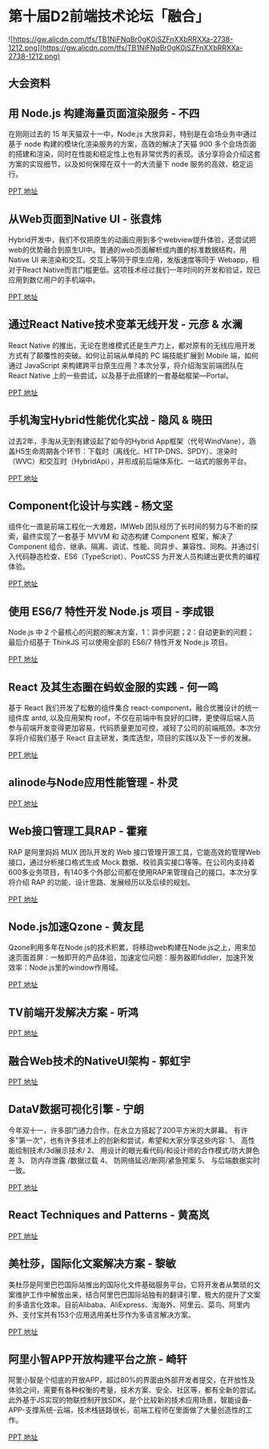 # 第十届D2前端技术论坛「融合」

![https://gw.alicdn.com/tfs/TB1NiFNqBr0gK0jSZFnXXbRRXXa-2738-1212.png](https://gw.alicdn.com/tfs/TB1NiFNqBr0gK0jSZFnXXbRRXXa-2738-1212.png)

## 大会资料

## 用 Node.js 构建海量页面渲染服务 - 不四

在刚刚过去的 15 年天猫双十一中，Node.js 大放异彩，特别是在会场业务中通过基于 node 构建的模块化渲染服务的方案，高效的解决了天猫 900 多个会场页面的搭建和渲染，同时在性能和稳定性上也有非常优秀的表现。该分享将会介绍这套方案的实现细节，以及如何保障在双十一的大流量下 node 服务的高效、稳定运行。

[PPT 地址](https://github.com/d2forum/10th/blob/master/PPT/%E4%B8%8D%E5%9B%9B-%E7%94%A8%20Node.js%20%E6%9E%84%E5%BB%BA%E6%B5%B7%E9%87%8F%E9%A1%B5%E9%9D%A2%E6%B8%B2%E6%9F%93%E6%9C%8D%E5%8A%A1.pdf)

## 从Web页面到Native UI - 张袁炜

Hybrid开发中，我们不仅把原生的动画应用到多个webview提升体验，还尝试把web的优势融合到原生UI中。普通的web页面解析成内置的标准数据结构，用 Native UI 来渲染和交互。交互上等同于原生应用，发版速度等同于 Webapp，相对于React Native而言门槛更低。这项技术经过我们一年时间的开发和验证，现已应用到数亿用户的手机端中。

[PPT 地址](https://github.com/d2forum/10th/blob/master/PPT/%E5%BC%A0%E8%A2%81%E7%82%9C-%E4%BB%8EWeb%E9%A1%B5%E9%9D%A2%E5%88%B0NativeUI.pdf)

## 通过React Native技术变革无线开发 - 元彦 & 水澜

React Native 的推出，无论在思维模式还是生产力上，都对原有的无线应用开发方式有了颠覆性的突破。如何让前端从单纯的 PC 端技能扩展到 Mobile 端，如何通过 JavaScript 来构建跨平台原生应用？本次分享，将介绍淘宝前端团队在 React Native 上的一些尝试，以及基于此搭建的一套基础框架—Portal。

[PPT 地址](https://github.com/d2forum/10th/blob/master/PPT/%E5%85%83%E5%BD%A6%26%E6%B0%B4%E6%BE%9C-ReactNative%E5%8F%98%E9%9D%A9%E6%97%A0%E7%BA%BF%E5%89%8D%E7%AB%AF.pdf)

## 手机淘宝Hybrid性能优化实战 - 隐风 & 晓田

过去2年，手淘从无到有建设起了如今的Hybrid App框架（代号WindVane），涵盖H5生命周期各个环节：下载时（离线化、HTTP-DNS、SPDY）、渲染时（WVC）和交互时（HybridApi），并形成前后端体系化、一站式的服务平台。

[PPT 地址](https://github.com/d2forum/10th/blob/master/PPT/%E9%9A%90%E9%A3%8E-%E6%89%8B%E6%9C%BA%E6%B7%98%E5%AE%9DHybrid%E6%80%A7%E8%83%BD%E4%BC%98%E5%8C%96%E5%AE%9E%E6%88%98%20D2Black.pdf)

## Component化设计与实践 - 杨文坚

组件化一直是前端工程化一大难题，IMWeb 团队经历了长时间的努力与不断的探索，最终实现了一套基于 MVVM 和 动态构建 Component 框架，解决了 Component 组合、继承、隔离、调试、性能、同异步、兼容性、同构。并通过引入代码静态检查、ES6（TypeScript）、PostCSS 为开发人员构建出更优秀的编程体验。

[PPT 地址](https://github.com/d2forum/10th/blob/master/PPT/%E6%9D%A8%E6%96%87%E5%9D%9A-Component%E5%8C%96%E8%AE%BE%E8%AE%A1%E4%B8%8E%E5%AE%9E%E8%B7%B5.pdf)

## 使用 ES6/7 特性开发 Node.js 项目 - 李成银

Node.js 中 2 个最核心的问题的解决方案，1：异步问题；2：自动更新的问题；最后介绍基于 ThinkJS 可以使用全部的 ES6/7 特性开发 Node.js 项目。

[PPT 地址](https://github.com/d2forum/10th/blob/master/PPT/%E6%9D%8E%E6%88%90%E9%93%B6-ThinkJS%2B-%2B%E4%BD%BF%E7%94%A8%2BES6-7%2B%E7%89%B9%E6%80%A7%E5%BC%80%E5%8F%91%2BNode%2B%E9%A1%B9%E7%9B%AE.d2.pdf)

## React 及其生态圈在蚂蚁金服的实践 - 何一鸣

基于 React 我们开发了松散的组件集合 react-component，融合优雅设计的统一组件库 antd, 以及应用架构 roof，不仅在前端中有良好的口碑，更使得后端人员参与前端开发变得更加容易，代码质量更加可控，减轻了公司的前端瓶颈。本次分享将介绍我们基于 React 自主研发，类库选型，项目的实践以及下一步的发展。

[PPT 地址](https://github.com/d2forum/10th/blob/master/PPT/%E4%BD%95%E4%B8%80%E9%B8%A3-react-ec.pdf)

## alinode与Node应用性能管理 - 朴灵

[PPT 地址](https://github.com/d2forum/10th/blob/master/PPT/%E6%9C%B4%E7%81%B5-alinode%E4%B8%8ENode%E5%BA%94%E7%94%A8%E6%80%A7%E8%83%BD%E7%AE%A1%E7%90%86.pdf)

## Web接口管理工具RAP - 霍雍

RAP 是阿里妈妈 MUX 团队开发的 Web 接口管理开源工具，它能高效的管理Web接口，通过分析接口格式生成 Mock 数据、校验真实接口等等。在公司内支持着600多业务项目，有140多个外部公司都在使用RAP来管理自己的接口。本次分享将介绍 RAP 的功能、设计思路、发展经历以及后续的规划。

[PPT 地址](https://github.com/d2forum/10th/blob/master/PPT/%E9%9C%8D%E9%9B%8D-%E6%8E%A5%E5%8F%A3%E7%AE%A1%E7%90%86%E5%B7%A5%E5%85%B7RAP.pdf)

## Node.js加速Qzone - 黄友昆

Qzone利用多年在Node.js的技术积累，将移动web构建在Node.js之上，用来加速页面首屏：一触即开的产品体验，加速定位问题：服务器即fiddler，加速开发效率：Node.js里的window作用域。

[PPT 地址](https://github.com/d2forum/10th/blob/master/PPT/%E9%BB%84%E5%8F%8B%E6%98%86-Node.js%E5%8A%A0%E9%80%9FQzone.zip)

## TV前端开发解决方案 - 听鸿

[PPT 地址](https://github.com/d2forum/10th/blob/master/PPT/%E5%90%AC%E9%B8%BF-TV%E5%89%8D%E7%AB%AF%E5%BC%80%E5%8F%91%E8%A7%A3%E5%86%B3%E6%96%B9%E6%A1%88.pdf)

## 融合Web技术的NativeUI架构 - 郭虹宇

[PPT 地址](https://github.com/d2forum/10th/blob/master/PPT/%E9%83%AD%E5%AE%8F%E5%AE%87-D2Conf_gavinkwoe_20151217.pdf)

## DataV数据可视化引擎 - 宁朗

今年双十一，许多部门通力合作，在水立方搭起了200平方米的大屏幕。 有许多"第一次"，也有许多技术上的创新和尝试，希望和大家分享这些内容: 1、 高性能绘制技术/3d展示技术/ 2、 用设计的眼光看代码/和设计师的合作模式/防大屏色差 3、 防内存泄露 /数据过载 4、 防网络延迟/断网/紧急预案 5、 与后端数据实时一致。

[PPT 地址](https://github.com/d2forum/10th/blob/master/PPT/%E5%AE%81%E6%9C%97-D2%20DataV%E5%88%86%E4%BA%AB.pdf)

## React Techniques and Patterns - 黄高岚

[PPT 地址](https://github.com/d2forum/10th/blob/master/PPT/%E9%BB%84%E9%AB%98%E5%B2%9A-React%20techniques%20and%20patterns.pdf)

## 美杜莎，国际化文案解决方案 - 黎敏

美杜莎是阿里巴巴国际站推出的国际化文件基础服务平台。它将开发者从繁琐的文案维护工作中解放出来，结合阿里巴巴国际站独有的翻译引擎，极大的提升了文案的多语言化效率。目前Alibaba、AliExpress、淘海外、阿里云、菜鸟、阿里内外、支付宝共有153个应用选用美杜莎作为多语言解决方案。

[PPT 地址](https://github.com/d2forum/10th/blob/master/PPT/%E9%BB%8E%E6%95%8F-%E7%BE%8E%E6%9D%9C%E8%8E%8E.pptx)

## 阿里小智APP开放构建平台之旅 - 崎轩

阿里小智是个彻底的开放APP，超过80%的界面由外部开发者提交，在开放性及体验之间，需要有各种权衡的考量，技术方案、安全、社区等，都有全新的尝试。此外基于JS实现的物联控制开放SDK，是个比较新的技术应用场景，智能设备-APP-支撑系统-云端，技术栈链路很长，前端工程师在里面做了大量创造性的工作。

[PPT 地址](https://github.com/d2forum/10th/blob/master/PPT/%E5%B4%8E%E8%BD%A9-%E9%98%BF%E9%87%8C%E5%B0%8F%E6%99%BAAPP%E5%BC%80%E6%94%BE%E6%9E%84%E5%BB%BA%E5%B9%B3%E5%8F%B0%E4%B9%8B%E6%97%85.pdf)